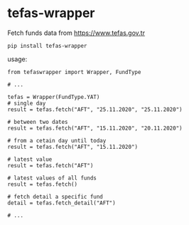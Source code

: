# tefas-wrapper
Fetch funds data from https://www.tefas.gov.tr

    pip install tefas-wrapper


usage:

    from tefaswrapper import Wrapper, FundType
    
    # ...
    
    tefas = Wrapper(FundType.YAT)
    # single day
    result = tefas.fetch("AFT", "25.11.2020", "25.11.2020")
    
    # between two dates
    result = tefas.fetch("AFT", "15.11.2020", "20.11.2020")
    
    # from a cetain day until today
    result = tefas.fetch("AFT", "15.11.2020")                
    
    # latest value
    result = tefas.fetch("AFT")
    
    # latest values of all funds
    result = tefas.fetch()
    
    # fetch detail a specific fund
    detail = tefas.fetch_detail("AFT")

    # ...
    
